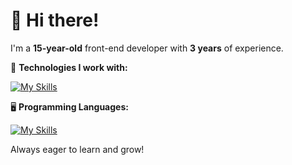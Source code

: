 # 👋 Hi there!

I'm a **15-year-old** front-end developer with **3 years** of experience.

🔧 **Technologies I work with:**

[![My Skills](https://skillicons.dev/icons?i=nextjs,discordjs,vue,tailwind&perline=4)](https://skillicons.dev)

🖥️ **Programming Languages:**

[![My Skills](https://skillicons.dev/icons?i=js,ts,python,cpp&perline=4)](https://skillicons.dev)

Always eager to learn and grow!



